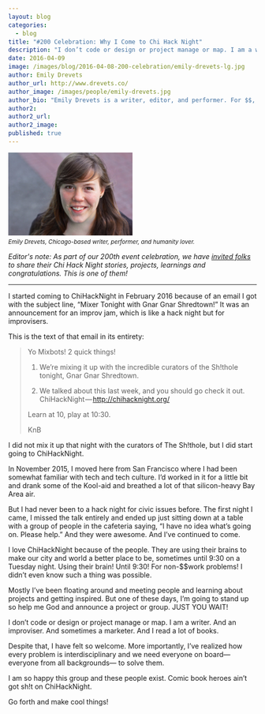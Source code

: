 ```yaml
---
layout: blog
categories: 
  - blog
title: "#200 Celebration: Why I Come to Chi Hack Night"
description: "I don’t code or design or project manage or map. I am a writer. And an improviser. And sometimes a marketer. And I read a lot of books. Despite that, I have felt so welcome. More importantly, I’ve realized how every problem is interdisciplinary and we need everyone on board—everyone from all backgrounds— to solve them."
date: 2016-04-09
image: /images/blog/2016-04-08-200-celebration/emily-drevets-lg.jpg
author: Emily Drevets
author_url: http://www.drevets.co/
author_image: /images/people/emily-drevets.jpg
author_bio: "Emily Drevets is a writer, editor, and performer. For $$, she works for a San Francisco-based Internet company. For fun, she writes, improvises, and clowns. Literally."
author2: 
author2_url: 
author2_image: 
published: true
---
```


<p class="text-center"><img src="/images/blog/2016-04-08-200-celebration/emily-drevets-lg.jpg" alt="Emily Drevets, Chicago-based writer, performer, and humanity lover." class="img-thumbnail" style='width: 50%;'/><br />

<small>
    <em>Emily Drevets, Chicago-based writer, performer, and humanity lover.</em>
</small>
</p>

*Editor's note: As part of our 200th event celebration, we have [invited folks](/blog/2016/03/25/chi-hack-night-200-call-for-speakers-and-writers.html) to share their Chi Hack Night stories, projects, learnings and congratulations. This is one of them!*

---

I started coming to ChiHackNight in February 2016 because of an email I got with the subject line, “Mixer Tonight with Gnar Gnar Shredtown!” It was an announcement for an improv jam, which is like a hack night but for improvisers.

This is the text of that email in its entirety:

>    Yo Mixbots! 2 quick things!
>
>    1. We’re mixing it up with the incredible curators of the Sh!thole tonight, Gnar Gnar Shredtown.
>
>    2. We talked about this last week, and you should go check it out. ChiHackNight — http://chihacknight.org/
>
>    Learn at 10, play at 10:30.
>
>    KnB

I did not mix it up that night with the curators of The Sh!thole, but I did start going to ChiHackNight.

In November 2015, I moved here from San Francisco where I had been somewhat familiar with tech and tech culture. I’d worked in it for a little bit and drank some of the Kool-aid and breathed a lot of that silicon-heavy Bay Area air.

But I had never been to a hack night for civic issues before. The first night I came, I missed the talk entirely and ended up just sitting down at a table with a group of people in the cafeteria saying, “I have no idea what’s going on. Please help.” And they were awesome. And I’ve continued to come.

I love ChiHackNight because of the people. They are using their brains to make our city and world a better place to be, sometimes until 9:30 on a Tuesday night. Using their brain! Until 9:30! For non-$$work problems! I didn’t even know such a thing was possible.

Mostly I’ve been floating around and meeting people and learning about projects and getting inspired. But one of these days, I’m going to stand up so help me God and announce a project or group. JUST YOU WAIT!

I don’t code or design or project manage or map. I am a writer. And an improviser. And sometimes a marketer. And I read a lot of books.

Despite that, I have felt so welcome. More importantly, I’ve realized how every problem is interdisciplinary and we need everyone on board—everyone from all backgrounds— to solve them.

I am so happy this group and these people exist. Comic book heroes ain’t got sh!t on ChiHackNight.

Go forth and make cool things!